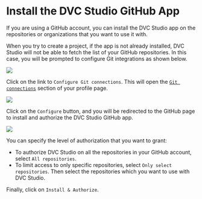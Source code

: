 # Install the DVC Studio GitHub App

If you are using a GitHub account, you can install the DVC Studio app on the
repositories or organizations that you want to use it with.

When you try to create a project, if the app is not already installed, DVC
Studio will not be able to fetch the list of your GitHub repositories. In this
case, you will be prompted to configure Git integrations as shown below.

![](https://static.iterative.ai/img/studio/configure_git_integrations_v2.png)

Click on the link to `Configure Git connections`. This will open the
[`Git connections`](/doc/studio/user-guide/account-management#git-connections)
section of your profile page.

![](https://static.iterative.ai/img/studio/configure_github.png)

Click on the `Configure` button, and you will be redirected to the GitHub page
to install and authorize the DVC Studio GitHub app.

![](https://static.iterative.ai/img/studio/authorize_app_on_github_v2.png)

You can specify the level of authorization that you want to grant:

- To authorize DVC Studio on all the repositories in your GitHub account, select
  `All repositories`.
- To limit access to only specific repositories, select
  `Only select repositories`. Then select the repositories which you want to use
  with DVC Studio.

Finally, click on `Install & Authorize`.
